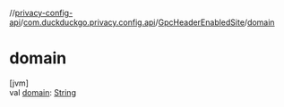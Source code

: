 //[privacy-config-api](../../../index.md)/[com.duckduckgo.privacy.config.api](../index.md)/[GpcHeaderEnabledSite](index.md)/[domain](domain.md)

# domain

[jvm]\
val [domain](domain.md): [String](https://kotlinlang.org/api/latest/jvm/stdlib/kotlin/-string/index.html)
